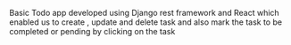 Basic Todo app developed using Django rest framework and React which enabled us to create , update and delete task 
and also mark the task to be completed or pending by clicking on the task 

